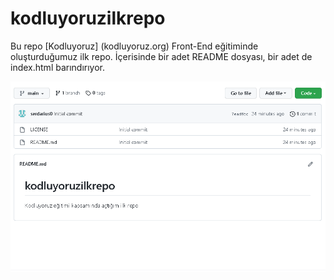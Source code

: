 # kodluyoruzilkrepo


Bu repo [Kodluyoruz] (kodluyoruz.org) Front-End eğitiminde oluşturduğumuz ilk repo. İçerisinde bir adet README dosyası, bir adet de index.html barındırıyor.

![](repopic.png)




